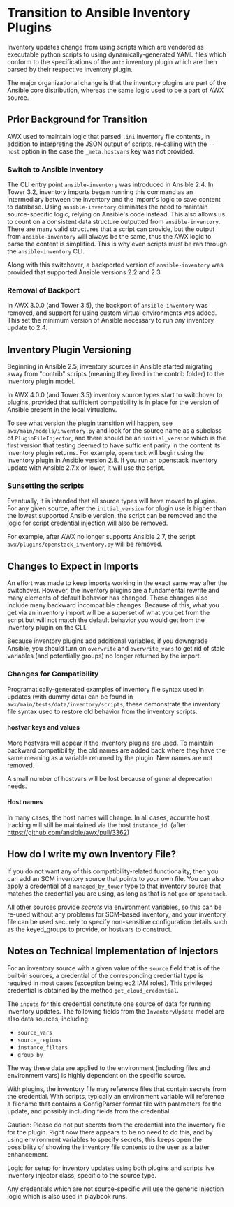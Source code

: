 # Transition to Ansible Inventory Plugins
Inventory updates change from using scripts which are vendored as executable
python scripts to using dynamically-generated
YAML files which conform to the specifications of the `auto` inventory plugin
which are then parsed by their respective inventory plugin.

The major organizational change is that the inventory plugins are
part of the Ansible core distribution, whereas the same logic used to
be a part of AWX source.

## Prior Background for Transition

AWX used to maintain logic that parsed `.ini` inventory file contents,
in addition to interpreting the JSON output of scripts, re-calling with
the `--host` option in the case the `_meta.hostvars` key was not provided.

### Switch to Ansible Inventory

The CLI entry point `ansible-inventory` was introduced in Ansible 2.4.
In Tower 3.2, inventory imports began running this command
as an intermediary between the inventory and
the import's logic to save content to database. Using `ansible-inventory`
eliminates the need to maintain source-specific logic,
relying on Ansible's code instead. This also allows us to
count on a consistent data structure outputted from `ansible-inventory`.
There are many valid structures that a script can provide, but the output
from `ansible-inventory` will always be the same,
thus the AWX logic to parse the content is simplified.
This is why even scripts must be ran through the `ansible-inventory` CLI.

Along with this switchover, a backported version of
`ansible-inventory` was provided that supported Ansible versions 2.2 and 2.3.

### Removal of Backport

In AWX 3.0.0 (and Tower 3.5), the backport of `ansible-inventory`
was removed, and support for using custom virtual environments was added.
This set the minimum version of Ansible necessary to run _any_
inventory update to 2.4.

## Inventory Plugin Versioning

Beginning in Ansible 2.5, inventory sources in Ansible started migrating
away from "contrib" scripts (meaning they lived in the contrib folder)
to the inventory plugin model.

In AWX 4.0.0 (and Tower 3.5) inventory source types start to switchover
to plugins, provided that sufficient compatibility is in place for
the version of Ansible present in the local virtualenv.

To see what version the plugin transition will happen, see
`awx/main/models/inventory.py` and look for the source name as a
subclass of `PluginFileInjector`, and there should be an `initial_version`
which is the first version that testing deemed to have sufficient parity
in the content its inventory plugin returns. For example, `openstack` will
begin using the inventory plugin in Ansible version 2.8.
If you run an openstack inventory update with Ansible
2.7.x or lower, it will use the script.

### Sunsetting the scripts

Eventually, it is intended that all source types will have moved to
plugins. For any given source, after the `initial_version` for plugin use
is higher than the lowest supported Ansible version, the script can be
removed and the logic for script credential injection will also be removed.

For example, after AWX no longer supports Ansible 2.7, the script
`awx/plugins/openstack_inventory.py` will be removed.

## Changes to Expect in Imports

An effort was made to keep imports working in the exact same way after
the switchover. However, the inventory plugins are a fundamental rewrite
and many elements of default behavior has changed. These changes also
include many backward incompatible changes. Because of this, what you
get via an inventory import will be a superset of what you get from the script
but will not match the default behavior you would get from the inventory
plugin on the CLI.

Because inventory plugins add additional variables, if you downgrade Ansible, you should
turn on `overwrite` and `overwrite_vars` to get rid of stale
variables (and potentially groups) no longer returned by the import.

### Changes for Compatibility

Programatically-generated examples of inventory file syntax used in
updates (with dummy data) can be found in `awx/main/tests/data/inventory/scripts`,
these demonstrate the inventory file syntax used to restore old behavior
from the inventory scripts.

#### hostvar keys and values

More hostvars will appear if the inventory plugins are used.
To maintain backward compatibility,
the old names are added back where they have the same meaning as a
variable returned by the plugin. New names are not removed.

A small number of hostvars will be lost because of general deprecation needs.

#### Host names

In many cases, the host names will change. In all cases, accurate host
tracking will still be maintained via the host `instance_id`.
(after: https://github.com/ansible/awx/pull/3362)

## How do I write my own Inventory File?

If you do not want any of this compatibility-related functionality, then
you can add an SCM inventory source that points to your own file.
You can also apply a credential of a `managed_by_tower` type to that inventory
source that matches the credential you are using, as long as that is
not `gce` or `openstack`.

All other sources provide _secrets_ via environment variables, so this
can be re-used without any problems for SCM-based inventory, and your
inventory file can be used securely to specify non-sensitive configuration
details such as the keyed_groups to provide, or hostvars to construct.

## Notes on Technical Implementation of Injectors

For an inventory source with a given value of the `source` field that is
of the built-in sources, a credential of the corresponding
credential type is required in most cases (exception being ec2 IAM roles).
This privileged credential is obtained by the method `get_cloud_credential`.

The `inputs` for this credential constitute one source of data for running
inventory updates. The following fields from the
`InventoryUpdate` model are also data sources, including:

 - `source_vars`
 - `source_regions`
 - `instance_filters`
 - `group_by`

The way these data are applied to the environment (including files and 
environment vars) is highly dependent on the specific source.

With plugins, the inventory file may reference files that contain secrets
from the credential. With scripts, typically an environment variable
will reference a filename that contains a ConfigParser format file with
parameters for the update, and possibly including fields from the credential.

Caution: Please do not put secrets from the credential into the
inventory file for the plugin. Right now there appears to be no need to do
this, and by using environment variables to specify secrets, this keeps
open the possibility of showing the inventory file contents to the user
as a latter enhancement.

Logic for setup for inventory updates using both plugins and scripts live
inventory injector class, specific to the source type.

Any credentials which are not source-specific will use the generic
injection logic which is also used in playbook runs.
